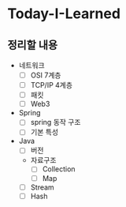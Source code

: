 # Today-I-Learned

## 정리할 내용
* 네트워크
  * [ ] OSI 7계층
  * [ ] TCP/IP 4계층
  * [ ] 패킷
  * [ ] Web3
* Spring
  * [ ] spring 동작 구조
  * [ ] 기본 특성
* Java
  * [ ] 버전
  * 자료구조
    * [ ] Collection
    * [ ] Map
  * [ ] Stream
  * [ ] Hash